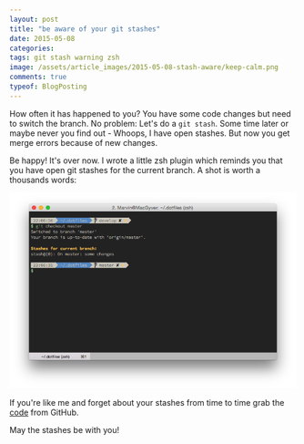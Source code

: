 ```yaml
---
layout: post
title: "be aware of your git stashes"
date: 2015-05-08
categories:
tags: git stash warning zsh
image: /assets/article_images/2015-05-08-stash-aware/keep-calm.png
comments: true
typeof: BlogPosting
---
```


How often it has happened to you? You have some code changes but need to switch the branch. No problem: Let's do a `git stash`. Some time later or maybe never you find out - Whoops, I have open stashes. But now you get merge errors because of new changes.

Be happy! It's over now. I wrote a little zsh plugin which reminds you that you have open git stashes for the current branch. A shot is worth a thousands words:

![git stash message](/assets/article_images/2015-05-08-stash-aware/terminal.png)

If you're like me and forget about your stashes from time to time grab the [code](https://github.com/depressiveRobot/stash-aware) from GitHub.

May the stashes be with you!